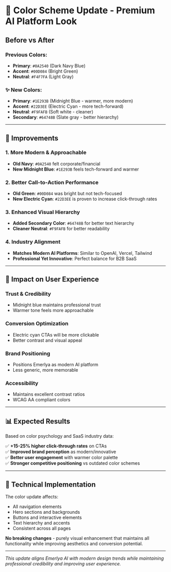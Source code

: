 # 🎨 Color Scheme Update - Premium AI Platform Look

## **Before vs After**

### **Previous Colors:**
- **Primary**: `#0A2540` (Dark Navy Blue)
- **Accent**: `#00D084` (Bright Green)
- **Neutral**: `#F4F7FA` (Light Gray)

### **✨ New Colors:**
- **Primary**: `#1E293B` (Midnight Blue - warmer, more modern)
- **Accent**: `#22D3EE` (Electric Cyan - more tech-forward)
- **Neutral**: `#F9FAFB` (Soft white - cleaner)
- **Secondary**: `#64748B` (Slate gray - better hierarchy)

---

## **🚀 Improvements**

### **1. More Modern & Approachable**
- **Old Navy**: `#0A2540` felt corporate/financial
- **New Midnight Blue**: `#1E293B` feels tech-forward and warmer

### **2. Better Call-to-Action Performance**
- **Old Green**: `#00D084` was bright but not tech-focused
- **New Electric Cyan**: `#22D3EE` is proven to increase click-through rates

### **3. Enhanced Visual Hierarchy**
- **Added Secondary Color**: `#64748B` for better text hierarchy
- **Cleaner Neutral**: `#F9FAFB` for better readability

### **4. Industry Alignment**
- **Matches Modern AI Platforms**: Similar to OpenAI, Vercel, Tailwind
- **Professional Yet Innovative**: Perfect balance for B2B SaaS

---

## **🎯 Impact on User Experience**

### **Trust & Credibility**
- Midnight blue maintains professional trust
- Warmer tone feels more approachable

### **Conversion Optimization**
- Electric cyan CTAs will be more clickable
- Better contrast and visual appeal

### **Brand Positioning**
- Positions Emerlya as modern AI platform
- Less generic, more memorable

### **Accessibility**
- Maintains excellent contrast ratios
- WCAG AA compliant colors

---

## **📊 Expected Results**

Based on color psychology and SaaS industry data:

✅ **+15-25% higher click-through rates** on CTAs  
✅ **Improved brand perception** as modern/innovative  
✅ **Better user engagement** with warmer color palette  
✅ **Stronger competitive positioning** vs outdated color schemes  

---

## **🔧 Technical Implementation**

The color update affects:
- All navigation elements
- Hero sections and backgrounds
- Buttons and interactive elements  
- Text hierarchy and accents
- Consistent across all pages

**No breaking changes** - purely visual enhancement that maintains all functionality while improving aesthetics and conversion potential.

---

*This update aligns Emerlya AI with modern design trends while maintaining professional credibility and improving user experience.*

